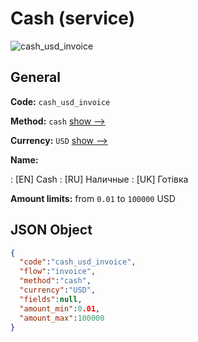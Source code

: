 
# Cash (service) 
![cash_usd_invoice](https://static.openfintech.io/payment_methods/cash_usd_invoice/logo.svg?w=400&c=v0.59.26#w200)  

## General 
 
**Code:** `cash_usd_invoice` 
 
**Method:** `cash` 
 [show -->](/payment-methods/cash/) 
 
**Currency:** `USD` [show -->](/currencies/USD/) 
 
**Name:** 
 
:	[EN] Cash 
:	[RU] Наличные 
:	[UK] Готівка 
 
**Amount limits:** from `0.01` to `100000` USD 

## JSON Object 

```json
{
  "code":"cash_usd_invoice",
  "flow":"invoice",
  "method":"cash",
  "currency":"USD",
  "fields":null,
  "amount_min":0.01,
  "amount_max":100000
}
```  
